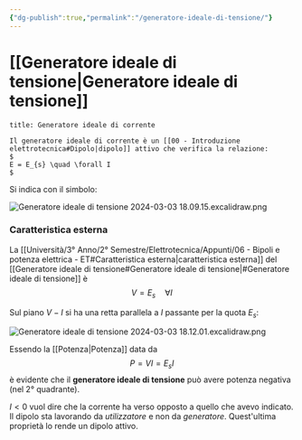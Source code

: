 ```yaml
---
{"dg-publish":true,"permalink":"/generatore-ideale-di-tensione/"}
---
```


# [[Generatore ideale di tensione\|Generatore ideale di tensione]]


```ad-Definizione
title: Generatore ideale di corrente

Il generatore ideale di corrente è un [[00 - Introduzione elettrotecnica#Dipolo|dipolo]] attivo che verifica la relazione:
$
E = E_{s} \quad \forall I
$

```

Si indica con il simbolo:

![Generatore ideale di tensione 2024-03-03 18.09.15.excalidraw.png](/img/user/Excalidraw/Generatore%20ideale%20di%20tensione%202024-03-03%2018.09.15.excalidraw.png)


### Caratteristica esterna

La [[Università/3° Anno/2° Semestre/Elettrotecnica/Appunti/06 - Bipoli e potenza elettrica - ET#Caratteristica esterna\|caratteristica esterna]] del [[Generatore ideale di tensione#Generatore ideale di tensione\|#Generatore ideale di tensione]] è
$$
V = E_{s} \quad \forall I
$$

Sul piano $V-I$ si ha una retta parallela a $I$ passante per la quota $E_{s}$:

![Generatore ideale di tensione 2024-03-03 18.12.01.excalidraw.png](/img/user/Excalidraw/Generatore%20ideale%20di%20tensione%202024-03-03%2018.12.01.excalidraw.png)


Essendo la [[Potenza\|Potenza]] data da
$$
P = VI = E_{s}I
$$
è evidente che il **generatore ideale di tensione** può avere potenza negativa (nel 2° quadrante).

$I < 0$ vuol dire che la corrente ha verso opposto a quello che avevo indicato. Il dipolo sta lavorando da *utilizzatore* e non da *generatore*.
Quest'ultima proprietà lo rende un dipolo attivo.

